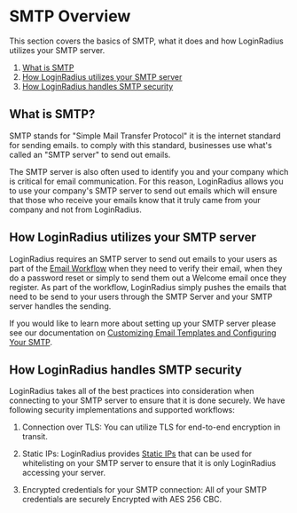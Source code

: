 SMTP Overview
==============
This section covers the basics of SMTP, what it does and how LoginRadius utilizes your SMTP server.



1. [What is SMTP](#whatissmtp0)
2. [How LoginRadius utilizes your SMTP server](#howloginradiusutilizesyoursmtpserver1)
3. [How LoginRadius handles SMTP security](#howloginradiushandlessmtpsecurity2)





## What is SMTP?


SMTP stands for "Simple Mail Transfer Protocol" it is the internet standard for sending emails. to comply with this standard, businesses use what's called an "SMTP server" to send out emails.

The SMTP server is also often used to identify you and your company which is critical for email communication. For this reason, LoginRadius allows you to use your company's SMTP server to send out emails which will ensure that those who receive your emails know that it truly came from your company and not from LoginRadius.



## How LoginRadius utilizes your SMTP server


LoginRadius requires an SMTP server to send out emails to your users as part of the [Email Workflow](/platform-features-overview/registration-services/email-workflow) when they need to verify their email, when they do a password reset or simply to send them out a Welcome email once they register. As part of the workflow, LoginRadius simply pushes the emails that need to be send to your users through the SMTP Server and your SMTP server handles the sending.




If you would like to learn more about setting up your SMTP server please see our documentation on [Customizing Email Templates and Configuring Your SMTP](/api/v2/admin-console/platform-configuration/standard-login/email-templates).


## How LoginRadius handles SMTP security

LoginRadius takes all of the best practices into consideration when connecting to your SMTP server to ensure that it is done securely. We have following security implementations and supported workflows:

1. Connection over TLS: You can utilize TLS for end-to-end encryption in transit.

2. Static IPs: LoginRadius provides [Static IPs](/development/configuration/ip-addresses-list) that can be used for whitelisting on your SMTP server to ensure that it is only LoginRadius accessing your server.

3. Encrypted credentials for your SMTP connection: All of your SMTP credentials are securely Encrypted with AES 256 CBC.

